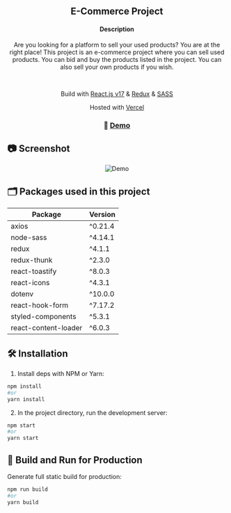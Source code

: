 <div align="center">
 <h2> E-Commerce Project </h2>
</div>

<div align="center">
  <h4>Description</h4>
  <p align="center">
Are you looking for a platform to sell your used products? You are at the right place! 
This project is an e-commerce project where you can sell used products. You can bid and buy the products listed in the project. 
You can also sell your own products if you wish.
  </p>
</div>
<br/>

<p align="center">
Build with <a href="https://reactjs.org/" target="_blank">React.js v17</a> & <a href="https://redux.js.org/" target="_blank">Redux</a> & <a href="https://sass-lang.com/" target="_blank">SASS</a></p>

<p align="center">
   Hosted with <a href="https://vercel.com/" target="_blank">Vercel</a>
</p>

<h3 align="center">
  🚀 <a href="https://bootcamp-e-commerce.vercel.app/" target="_blank"> Demo </a>
</h3>

## 📷 Screenshot

<div align="center">
  <img alt="Demo" src="https://i.ibb.co/Y2BMzcy/Screen-Shot-2021-10-27-at-09-50-41.png"/>
</div>

## 🗂️ Packages used in this project

| Package                 | Version |
| ----------------------- | ------- |
| axios                   | ^0.21.4 |
| node-sass               | ^4.14.1 |
| redux                   | ^4.1.1  |
| redux-thunk             | ^2.3.0  |
| react-toastify          | ^8.0.3  |
| react-icons             | ^4.3.1  |
| dotenv                  | ^10.0.0 |
| react-hook-form         | ^7.17.2 |
| styled-components       | ^5.3.1  |
| react-content-loader    | ^6.0.3  |

## 🛠 Installation

1. Install deps with NPM or Yarn:

```bash
npm install
#or
yarn install
```

2. In the project directory, run the development server:

```bash
npm start
#or
yarn start
```

## 🚀 Build and Run for Production

Generate full static build for production:

```bash
npm run build
#or
yarn build
```
